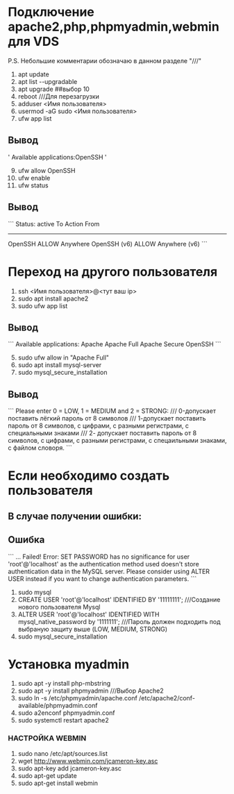 # Подключение apache2,php,phpmyadmin,webmin для VDS
P.S. Небольшие комментарии обозначаю в данном разделе "///"

1) apt update
2) apt list --upgradable
3) apt upgrade ##выбор 10
4) reboot  ///Для перезагрузки
5) adduser <Имя пользователя>
6) usermod -aG sudo <Имя пользователя>
7) ufw app list 

## Вывод

'
Available applications:OpenSSH
'

9) ufw allow OpenSSH
10) ufw enable
11) ufw status

## Вывод

\```
Status: active
To               Action   From
--               ------   ----
OpenSSH          ALLOW    Anywhere
OpenSSH (v6)     ALLOW    Anywhere (v6)
\```

# Переход на другого пользователя
1) ssh <Имя пользователя>@<тут ваш ip>
2) sudo apt install apache2
3) sudo ufw app list

## Вывод

\```
Available applications:
   Apache
   Apache Full
   Apache Secure
   OpenSSH
\```

5) sudo ufw allow in "Apache Full"
6) sudo apt install mysql-server
7) sudo mysql_secure_installation

## Вывод

\```
Please enter 0 = LOW, 1 = MEDIUM and 2 = STRONG:
/// 0-допускает поставить лёгкий пароль от 8 символов
/// 1-допускает поставить пароль от 8 символов, с цифрами, с разными регистрами, с специальными знаками
/// 2- допускает поставить пароль от 8 символов, с цифрами, с разными регистрами, с спецаильными знаками, с файлом словоря.
\```

# Если необходимо создать пользователя
## В случае получении ошибки:

## Ошибка

\```
… Failed! Error: SET PASSWORD has no significance for user 'root'@'localhost'
as the authentication method used doesn't store authentication data in the MySQL server.
Please consider using ALTER USER instead if you want to change authentication parameters.
\```

1) sudo mysql
2) CREATE USER 'root'@'localhost' IDENTIFIED BY '11111111'; ///Создание нового пользователя Mysql
3) ALTER USER 'root'@'localhost' IDENTIFIED WITH mysql_native_password by '1111111'; ///Пароль должен подходить под выбраную защиту выше (LOW, MEDIUM, STRONG)
4) sudo mysql_secure_installation

# Установка myadmin
1) sudo apt -y install php-mbstring
2) sudo apt -y install phpmyadmin ///Выбор Apache2
3) sudo ln -s /etc/phpmyadmin/apache.conf /etc/apache2/conf-available/phpmyadmin.conf
4) sudo a2enconf phpmyadmin.conf
5) sudo systemctl restart apache2
   
### НАСТРОЙКА WEBMIN
1) sudo nano /etc/apt/sources.list
2) wget http://www.webmin.com/jcameron-key.asc
3) sudo apt-key add jcameron-key.asc
4) sudo apt-get update
5) sudo apt-get install webmin
